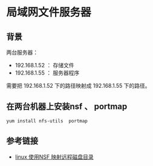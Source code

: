 # 局域网文件服务器

## 背景

两台服务器：

- 192.168.1.52 ： 存储文件
- 192.168.1.55 ： 服务器程序

需要把 192.168.1.52 下的路径映射成 192.168.1.55 下的路径。

## 在两台机器上安装nsf 、 portmap

```
yum install nfs-utils  portmap
```

## 参考链接

- [linux 使用NSF 映射远程磁盘目录](http://blog.csdn.net/is_zhoufeng/article/details/44457525)
